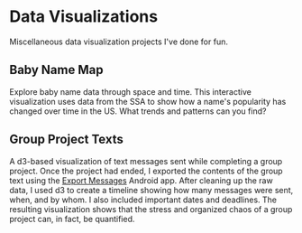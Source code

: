 # Data Visualizations
Miscellaneous data visualization projects I've done for fun.

## Baby Name Map

Explore baby name data through space and time. This interactive visualization uses data from the SSA to show how a name's popularity has changed over time in the US. What trends and patterns can you find?

## Group Project Texts

A d3-based visualization of text messages sent while completing a group project. Once the project had ended, I exported the contents of the group text using the [Export Messages](https://play.google.com/store/apps/details?id=com.dhintz.exportmessages&hl=en) Android app. After cleaning up the raw data, I used d3 to create a timeline showing how many messages were sent, when, and by whom. I also included important dates and deadlines. The resulting visualization shows that the stress and organized chaos of a group project can, in fact, be quantified.